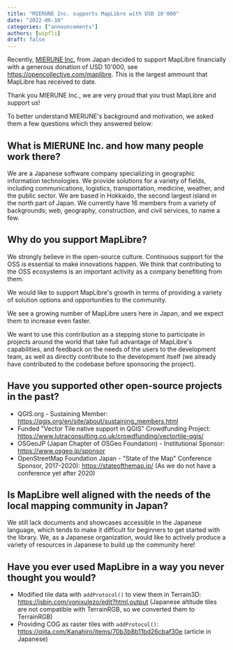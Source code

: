 ```yaml
---
title: "MIERUNE Inc. supports MapLibre with USD 10'000"
date: "2022-06-10"
categories: ["announcements"]
authors: [wipfli]
draft: false
---
```


Recently, [MIERUNE Inc.](https://www.mierune.co.jp/?lang=en) from Japan decided to support MapLibre financially with a generous donation of USD 10'000, see https://opencollective.com/maplibre. This is the largest ammount that MapLibre has received to date.

Thank you MIERUNE Inc., we are very proud that you trust MapLibre and support us!

To better understand MIERUNE's background and motivation, we asked them a few questions which they answered below:

## What is MIERUNE Inc. and how many people work there?

We are a Japanese software company specializing in geographic information technologies. We provide solutions for a variety of fields, including communications, logistics, transportation, medicine, weather, and the public sector. We are based in Hokkaido, the second largest island in the north part of Japan. We currently have 16 members from a variety of backgrounds; web, geography, construction, and civil services, to name a few.

## Why do you support MapLibre?

We strongly believe in the open-source culture. Continuous support for the OSS is essential to make innovations happen. We think that contributing to the OSS ecosystems is an important activity as a company benefiting from them.

We would like to support MapLibre's growth in terms of providing a variety of solution options and opportunities to the community.

We see a growing number of MapLibre users here in Japan, and we expect them to increase even faster.

We want to use this contribution as a stepping stone to participate in projects around the world that take full advantage of MapLibre's capabilities, and feedback on the needs of the users to the development team, as well as directly contribute to the development itself (we already have contributed to the codebase before sponsoring the project).

## Have you supported other open-source projects in the past?

- QGIS.org - Sustaining Member: https://qgis.org/en/site/about/sustaining_members.html
- Funded "Vector Tile native support in QGIS" Crowdfunding Project: https://www.lutraconsulting.co.uk/crowdfunding/vectortile-qgis/
- OSGeoJP (Japan Chapter of OSGeo Foundation) - Institutional Sponsor: https://www.osgeo.jp/sponsor
- OpenStreetMap Foundation Japan - "State of the Map" Conference Sponsor, 2017-2020): https://stateofthemap.jp/ (As we do not have a conference yet after 2020)

## Is MapLibre well aligned with the needs of the local mapping community in Japan?

We still lack documents and showcases accessible in the Japanese language, which tends to make it difficult for beginners to get started with the library. We, as a Japanese organization, would like to actively produce a variety of resources in Japanese to build up the community here!

## Have you ever used MapLibre in a way you never thought you would?

- Modified tile data with `addProtocol()` to view them in Terrain3D: https://jsbin.com/vonixulezo/edit?html,output (Japanese altitude tiles are not compatible with TerrainRGB, so we converted them to TerrainRGB)
- Providing COG as raster tiles with `addProtocol()`: https://qiita.com/Kanahiro/items/70b3b8b11bd26cbaf30e (article in Japanese)
